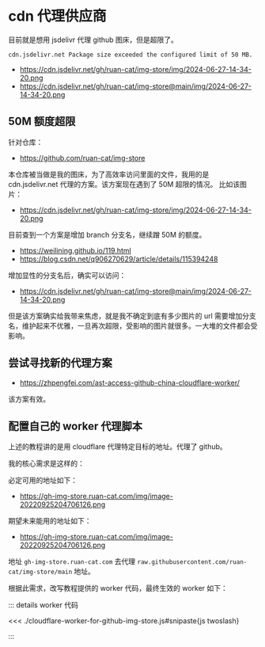 # cdn 代理供应商

目前就是想用 jsdelivr 代理 github 图床，但是超限了。

```text
cdn.jsdelivr.net Package size exceeded the configured limit of 50 MB.
```

- https://cdn.jsdelivr.net/gh/ruan-cat/img-store/img/2024-06-27-14-34-20.png
- https://cdn.jsdelivr.net/gh/ruan-cat/img-store@main/img/2024-06-27-14-34-20.png

## 50M 额度超限

针对仓库：

- https://github.com/ruan-cat/img-store

本仓库被当做是我的图床，为了高效率访问里面的文件，我用的是 cdn.jsdelivr.net 代理的方案。该方案现在遇到了 50M 超限的情况。
比如该图片：

- https://cdn.jsdelivr.net/gh/ruan-cat/img-store/img/2024-06-27-14-34-20.png

目前查到一个方案是增加 branch 分支名，继续蹭 50M 的额度。

- https://weilining.github.io/119.html
- https://blog.csdn.net/q906270629/article/details/115394248

增加显性的分支名后，确实可以访问：

- https://cdn.jsdelivr.net/gh/ruan-cat/img-store@main/img/2024-06-27-14-34-20.png

但是该方案确实给我带来焦虑，就是我不确定到底有多少图片的 url 需要增加分支名，维护起来不优雅，一旦再次超限，受影响的图片就很多。一大堆的文件都会受影响。

## 尝试寻找新的代理方案

- https://zhpengfei.com/ast-access-github-china-cloudflare-worker/

该方案有效。

## 配置自己的 worker 代理脚本

上述的教程讲的是用 cloudflare 代理特定目标的地址。代理了 github。

我的核心需求是这样的：

必定可用的地址如下：

- https://gh-img-store.ruan-cat.com/img/image-20220925204706126.png

期望未来能用的地址如下：

- https://gh-img-store.ruan-cat.com/img/image-20220925204706126.png

地址 `gh-img-store.ruan-cat.com` 去代理 `raw.githubusercontent.com/ruan-cat/img-store/main` 地址。

根据此需求，改写教程提供的 worker 代码，最终生效的 worker 如下：

::: details worker 代码

<<< ./cloudflare-worker-for-github-img-store.js#snipaste{js twoslash}

:::
